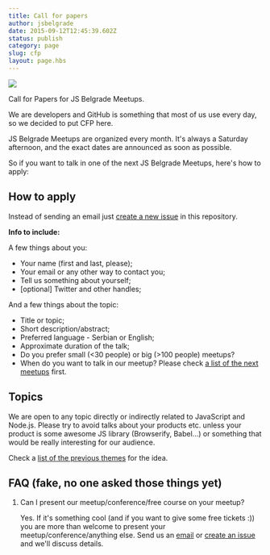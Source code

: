 ```yaml
---
title: Call for papers
author: jsbelgrade
date: 2015-09-12T12:45:39.602Z
status: publish
category: page
slug: cfp
layout: page.hbs
---
```


[![](https://img.shields.io/badge/submit-cfp-yellow.svg?style=flat-square)](https://github.com/JSBelgrade/cfp/issues/new)

Call for Papers for JS Belgrade Meetups.

We are developers and GitHub is something that most of us use every day, so we decided to put CFP here.

JS Belgrade Meetups are organized every month. It's always a Saturday afternoon, and the exact dates are announced as soon as possible.

So if you want to talk in one of the next JS Belgrade Meetups, here's how to apply:

## How to apply

Instead of sending an email just [create a new issue](https://github.com/JSBelgrade/cfp/issues/new) in this repository.

**Info to include:**

A few things about you:

- Your name (first and last, please);
- Your email or any other way to contact you;
- Tell us something about yourself;
- [optional] Twitter and other handles;

And a few things about the topic:

- Title or topic;
- Short description/abstract;
- Preferred language - Serbian or English;
- Approximate duration of the talk;
- Do you prefer small (<30 people) or big (>100 people) meetups?
- When do you want to talk in our meetup? Please check [a list of the next meetups](https://github.com/JSBelgrade/cfp/blob/master/next-meetups.md) first.

## Topics

We are open to any topic directly or indirectly related to JavaScript and Node.js.
Please try to avoid talks about your products etc. unless your product is some awesome JS library (Browserify, Babel...) or something that would be really interesting for our audience.

Check a [list of the previous themes](https://github.com/JSBelgrade/cfp/blob/master/past-meetups.md) for the idea.

## FAQ (fake, no one asked those things yet)

1. Can I present our meetup/conference/free course on your meetup?

   Yes. If it's something cool (and if you want to give some free tickets :)) you are more than welcome to present your meetup/conference/anything else. Send us an [email](mailto:jsbelgradeorg@gmail.com) or [create an issue](https://github.com/JSBelgrade/cfp/issues/new) and we'll discuss details.
